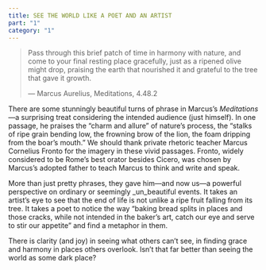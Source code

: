 ```yaml
---
title: SEE THE WORLD LIKE A POET AND AN ARTIST
part: "1"
category: "1"
---
```


> Pass through this brief patch of time in harmony with nature, and come to your final resting place gracefully, just as a ripened olive might drop, praising the earth that nourished it and grateful to the tree that gave it growth.
>
> — Marcus Aurelius, Meditations, 4.48.2

There are some stunningly beautiful turns of phrase in Marcus’s _Meditations_—a surprising treat considering the intended audience (just himself). In one passage, he praises the “charm and allure” of nature’s process, the “stalks of ripe grain bending low, the frowning brow of the lion, the foam dripping from the boar’s mouth.” We should thank private rhetoric teacher Marcus Cornelius Fronto for the imagery in these vivid passages. Fronto, widely considered to be Rome’s best orator besides Cicero, was chosen by Marcus’s adopted father to teach Marcus to think and write and speak.

More than just pretty phrases, they gave him—and now us—a powerful perspective on ordinary or seemingly _un_beautiful events. It takes an artist’s eye to see that the end of life is not unlike a ripe fruit falling from its tree. It takes a poet to notice the way “baking bread splits in places and those cracks, while not intended in the baker’s art, catch our eye and serve to stir our appetite” and find a metaphor in them.

There is clarity (and joy) in seeing what others can’t see, in finding grace and harmony in places others overlook. Isn’t that far better than seeing the world as some dark place?
